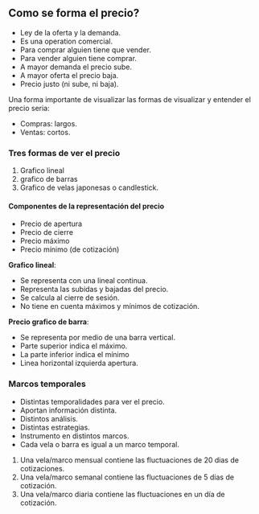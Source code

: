 
## Como se forma el precio?
* Ley de la oferta y la demanda.
* Es una operation comercial.
* Para comprar alguien tiene que vender.
* Para vender alguien tiene comprar.
* A mayor demanda el precio sube.
* A mayor oferta el precio baja.
* Precio justo (ni sube, ni baja).

Una forma importante de visualizar las formas de visualizar y entender el precio seria:
* Compras: largos.
* Ventas: cortos.

### Tres formas de ver el precio

1. Grafico lineal
2. grafico de barras
3. Grafico de velas japonesas o candlestick.


#### Componentes de la representación del precio
* Precio de apertura
* Precio de cierre
* Precio máximo
* Precio mínimo (de cotización)


**Grafico lineal**: 
* Se representa con una lineal continua.
* Representa las subidas y bajadas del precio.
* Se calcula al cierre de sesión.
* No tiene en cuenta máximos y mínimos de cotización.

**Precio grafico de barra**:
* Se representa por medio de una barra vertical.
* Parte superior indica el máximo.
* La parte inferior indica el mínimo
* Linea horizontal izquierda apertura.


### Marcos temporales
* Distintas temporalidades para ver el precio.
* Aportan información distinta.
* Distintos análisis.
* Distintas estrategias.
* Instrumento en distintos marcos.
* Cada vela o barra es igual a un marco temporal.


1. Una vela/marco mensual contiene las fluctuaciones de 20 dias de cotizaciones.
2. Una vela/marco semanal contiene las fluctuaciones de 5 días de cotización.
3. Una vela/marco diaria contiene las fluctuaciones en un día de cotización.


